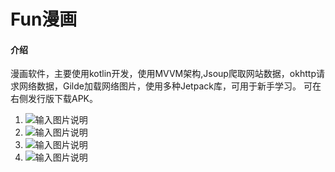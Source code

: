 # Fun漫画

#### 介绍
漫画软件，主要使用kotlin开发，使用MVVM架构,Jsoup爬取网站数据，okhttp请求网络数据，Gilde加载网络图片，使用多种Jetpack库，可用于新手学习。
可在右侧发行版下载APK。

1. ![输入图片说明](https://images.gitee.com/uploads/images/2021/0122/160621_94428a1c_7500578.png "微信截图_20210122160608.png")
1. ![输入图片说明](https://images.gitee.com/uploads/images/2021/0122/160815_6a032c31_7500578.png "微信截图_20210122160020.png")
1. ![输入图片说明](https://images.gitee.com/uploads/images/2021/0122/160823_9bff749c_7500578.png "微信截图_20210122160031.png")
1. ![输入图片说明](https://images.gitee.com/uploads/images/2021/0122/160831_b9e0100b_7500578.png "微信截图_20210122160037.png")
